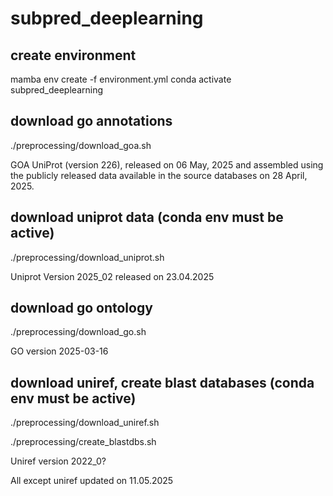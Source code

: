 # subpred_deeplearning

## create environment

mamba env create -f environment.yml
conda activate subpred_deeplearning

## download go annotations

./preprocessing/download_goa.sh

GOA UniProt (version 226), released on 06 May, 2025 and assembled using the publicly released data available in the source databases on 28 April, 2025.

## download uniprot data (conda env must be active)

./preprocessing/download_uniprot.sh

Uniprot Version 2025_02 released on 23.04.2025

## download go ontology

./preprocessing/download_go.sh

GO version 2025-03-16

## download uniref, create blast databases (conda env must be active)

./preprocessing/download_uniref.sh

./preprocessing/create_blastdbs.sh

Uniref version 2022_0? 

All except uniref updated on 11.05.2025

<!-- TODO backup and restore of pickles -->

<!-- TODO docker container with only data/datasets. -->

<!-- https://github.com/agemagician/ProtTrans/blob/master/Embedding/prott5_embedder.py -->
